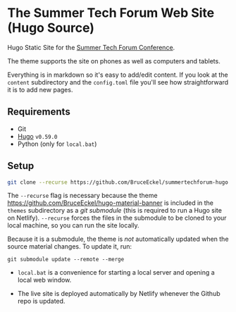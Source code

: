 # The Summer Tech Forum Web Site (Hugo Source)

Hugo Static Site for the [Summer Tech Forum Conference](https://www.SummerTechForum.com).

The theme supports the site on phones as well as computers and tablets.

Everything is in markdown so it's easy to add/edit content. If you look at the
`content` subdirectory and the `config.toml` file you'll see how straightforward it is to add new pages.

## Requirements

- Git
- [Hugo](https://gohugo.io/getting-started/installing/) `v0.59.0`
- Python (only for `local.bat`)

## Setup

```bash
git clone --recurse https://github.com/BruceEckel/summertechforum-hugo
```

The `--recurse` flag is necessary because the theme https://github.com/BruceEckel/hugo-material-banner
is included in the `themes` subdirectory as a *git submodule* (this is required to run a Hugo site on Netlify). 
`--recurse` forces the files in the submodule to be cloned to your local machine, so you can run the site locally.

Because it is a submodule, the theme is *not* automatically updated when the source material
changes. To update it, run:

```
git submodule update --remote --merge
```

- `local.bat` is a convenience for starting a local server and opening a local web window.

- The live site is deployed automatically by Netlify whenever the Github repo is updated.
